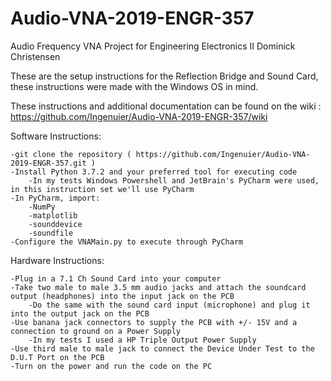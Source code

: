 # Audio-VNA-2019-ENGR-357
Audio Frequency VNA Project for Engineering Electronics II
Dominick Christensen

These are the setup instructions for the Reflection Bridge and Sound Card, these instructions were made with the Windows OS in mind.

These instructions and additional documentation can be found on the wiki : https://github.com/Ingenuier/Audio-VNA-2019-ENGR-357/wiki

Software Instructions:

    -git clone the repository ( https://github.com/Ingenuier/Audio-VNA-2019-ENGR-357.git )
    -Install Python 3.7.2 and your preferred tool for executing code 
        -In my tests Windows Powershell and JetBrain's PyCharm were used, in this instruction set we'll use PyCharm
    -In PyCharm, import:
        -NumPy
        -matplotlib
        -sounddevice
        -soundfile
    -Configure the VNAMain.py to execute through PyCharm

Hardware Instructions:

    -Plug in a 7.1 Ch Sound Card into your computer
    -Take two male to male 3.5 mm audio jacks and attach the soundcard output (headphones) into the input jack on the PCB
        -Do the same with the sound card input (microphone) and plug it into the output jack on the PCB
    -Use banana jack connectors to supply the PCB with +/- 15V and a connection to ground on a Power Supply
        -In my tests I used a HP Triple Output Power Supply
    -Use third male to male jack to connect the Device Under Test to the D.U.T Port on the PCB
    -Turn on the power and run the code on the PC
